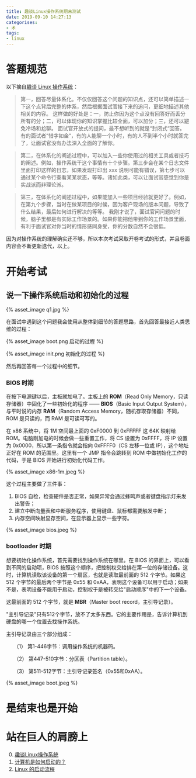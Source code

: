 ```yaml
---
title: 趣谈Linux操作系统期末测试
date: 2019-09-10 14:27:13
categorises:
- 术
tags:
- linux
---
```


# 答题规范

以下摘自[趣谈 Linux 操作系统](https://time.geekbang.org/column/intro/164)：

> 第一，回答尽量体系化。不仅仅回答这个问题的知识点，还可以简单描述一下这个点背后完整的体系，然后根据面试官接下来的追问，更细地描述其他相关的内容。
> 这样做的好处是：一，防止你因为这个点没有回答好而丢分所有的分；二，可以体现你的知识掌握比较全面，可以加分；三，还可以避免冷场和尬聊。
> 面试官开放式的提问，最不想听到的就是“封闭式“回答。有的面试者“惜字如金“，有的人能聊一个小时，有的人不到半个小时就答完了，让面试官没有办法深入全面的了解你。

> 第二，在体系化的阐述过程中，可以加入一些你使用过的相关工具或者技巧的阐述。例如，操作系统干这个事情有十个步骤。第三步会在某个日志文件里面打印这样的日志，如果发现打印出 xxx 说明可能有错误，第七步可以通过某个命令行查看某某状态，等等。诸如此类，可以让面试官感觉到你是实战派而非理论派。

> 第三，在体系化的阐述过程中，如果能加入一些项目经验就更好了。例如，在第九个步骤，当时在做某项目的时候，因为客户现场的版本问题，导致了什么结果，最后如何进行解决的等等。
> 我刚才说了，面试官问问题的时候，脑子里都是有实际工作场景的。如果你能把他带到你的工作场景里面，有利于面试官对你当时的情形感同身受，你的分数自然不会很低。

因为对操作系统的理解确实还不够，所以本次考试采取开卷考试的形式，并且卷面内容会不断更新迭代，以上。

<!-- more -->

# 开始考试

## 说一下操作系统启动和初始化的过程

{% asset_image q1.jpg %}

在面试中遇到这个问题我会使用从整体到细节的答题思路，首先回答最接近人类思维的过程：

{% asset_image boot.png 启动的过程 %}

{% asset_image init.png 初始化的过程 %}

然后再回答每一个过程中的细节。

### BIOS 时期

在按下电源键以后，主板就加电了。主板上的 **ROM**（Read Only Memory，只读存储器）中固化了一些初始化的程序 —— **BIOS**（Basic Input Output System），与平时说的内存 **RAM**（Random Access Memory，随机存取存储器）不同，ROM 是只读的，而 RAM 是可读可写的。

在 x86 系统中，将 1M 空间最上面的 0xF0000 到 0xFFFFF 这 64K 映射给 ROM。电脑刚加电的时候会做一些重置工作，将 CS 设置为 0xFFFF，将 IP 设置为 0x0000，所以第一条指令就会指向 0xFFFF0（CS 左移一位或 IP），这个地址正好在 ROM 的范围里。这里有一个 JMP 指令会跳转到 ROM 中做初始化工作的代码，于是 BIOS 开始进行初始化代码工作。

{% asset_image x86-1m.jpeg %}

这个过程主要做了三件事：

1. BIOS 自检，检查硬件是否正常，如果异常会通过蜂鸣声或者键盘指示灯来发出警告；
2. 建立中断向量表和中断服务程序，使用键盘、鼠标都需要触发中断；
3. 内存空间映射显存空间，在显示器上显示一些字符。

{% asset_image bios.jpeg %}

### bootloader 时期

想要初始化操作系统，首先需要找到操作系统在哪里。在 BIOS 的界面上，可以看到不同的启动项，BIOS 按照这个顺序，把控制权交给排在第一位的存储设备。这时，计算机读取该设备的第一个扇区，也就是读取最前面的 512 个字节。如果这 512 个字节的最后两个字节是 0x55 和 0xAA，表明这个设备可以用于启动；如果不是，表明设备不能用于启动，控制权于是被转交给"启动顺序"中的下一个设备。

这最前面的 512 个字节，就是 **MBR**（Master boot record，主引导记录）。

"主引导记录"只有512个字节，放不了太多东西。它的主要作用是，告诉计算机到硬盘的哪一个位置去找操作系统。

主引导记录由三个部分组成：

　　（1） 第1-446字节：调用操作系统的机器码。

　　（2） 第447-510字节：分区表（Partition table）。

　　（3） 第511-512字节：主引导记录签名（0x55和0xAA）。

{% asset_image boot.jpeg %}

# 是结束也是开始

# 站在巨人的肩膀上

0. [趣谈Linux操作系统](https://time.geekbang.org/column/intro/164)
1. [计算机是如何启动的？](http://www.ruanyifeng.com/blog/2013/02/booting.html)
2. [Linux 的启动流程](http://www.ruanyifeng.com/blog/2013/08/linux_boot_process.html)